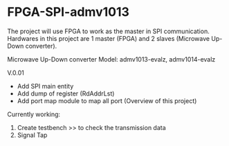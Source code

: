 # FPGA-SPI-admv1013

The project will use FPGA to work as the master in SPI communication.
Hardwares in this project are 1 master (FPGA) and 2 slaves (Microwave Up-Down converter).

Microwave Up-Down converter Model:
admv1013-evalz, admv1014-evalz

V.0.01
- Add SPI main entity
- Add dump of register (RdAddrLst)
- Add port map module to map all port (Overview of this project)

Currently working:
1. Create testbench >>  to check the transmission data
2. Signal Tap


